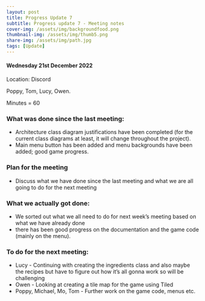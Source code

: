 ```yaml
---
layout: post
title: Progress Update 7
subtitle: Progress update 7 - Meeting notes
cover-img: /assets/img/backgroundfood.png
thumbnail-img: /assets/img/thumb5.png
share-img: /assets/img/path.jpg
tags: [Update]
---
```

<h4>Wednesday 21st December 2022</h4> 
<p>Location: Discord<br>
<p>Poppy, Tom, Lucy, Owen.<br>
<p>Minutes = 60<br>
<h3>What was done since the last meeting:</h3>
<ul>
  <li>Architecture class diagram justifications have been completed (for the current class diagrams at least, it will change throughout the project).</li>
  <li>Main menu button has been added and menu backgrounds have been added; good game progress.</li>
</ul>
<h3>Plan for the meeting</h3>
<ul>
   <li>Discuss what we have done since the last meeting and what we are all going to do for the next meeting</li>
</ul>
<h3>What we actually got done:</h3>
<ul>
  <li>We sorted out what we all need to do for next week’s meeting based on what we have already done</li> 
  <li>there has been good progress on the documentation and the game code (mainly on the menu).</li>
</ul>
<h3>To do for the next meeting:</h3>
<ul>
   <li>Lucy - Continuing with creating the ingredients class and also maybe the recipes but have to figure out how it’s all gonna work so will be challenging</li>
   <li>Owen - Looking at creating a tile map for the game using Tiled</li>
   <li>Poppy, Michael, Mo, Tom - Further work on the game code, menus etc.</li>
